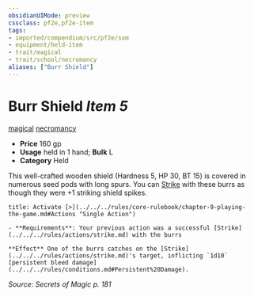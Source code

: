```yaml
---
obsidianUIMode: preview
cssclass: pf2e,pf2e-item
tags:
- imported/compendium/src/pf2e/som
- equipment/held-item
- trait/magical
- trait/school/necromancy
aliases: ["Burr Shield"]
---
```

# Burr Shield *Item 5*  
[magical](magical.md)  [necromancy](necromancy.md)  

- **Price** 160 gp
- **Usage** held in 1 hand; **Bulk** L
- **Category** Held

This well-crafted wooden shield (Hardness 5, HP 30, BT 15) is covered in numerous seed pods with long spurs. You can [Strike](strike.md) with these burrs as though they were +1 striking shield spikes.

```ad-embed-ability
title: Activate [>](../../../rules/core-rulebook/chapter-9-playing-the-game.md#Actions "Single Action")

- **Requirements**: Your previous action was a successful [Strike](../../../rules/actions/strike.md) with the burrs

**Effect** One of the burrs catches on the [Strike](../../../rules/actions/strike.md)'s target, inflicting `1d10` [persistent bleed damage](../../../rules/conditions.md#Persistent%20Damage).
```

*Source: Secrets of Magic p. 181*
